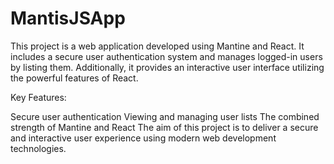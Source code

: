 ﻿# MantisJSApp
This project is a web application developed using Mantine and React. It includes a secure user authentication system and manages logged-in users by listing them. Additionally, it provides an interactive user interface utilizing the powerful features of React.

Key Features:

Secure user authentication
Viewing and managing user lists
The combined strength of Mantine and React
The aim of this project is to deliver a secure and interactive user experience using modern web development technologies.
